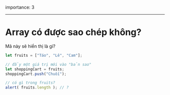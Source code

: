 importance: 3

---

# Array có được sao chép không?

Mã này sẽ hiển thị là gì?

```js
let fruits = ["Táo", "Lê", "Cam"];

// đẩy một giá trị mới vào "bản sao"
let shoppingCart = fruits;
shoppingCart.push("Chuối");

// có gì trong fruits?
alert( fruits.length ); // ?
```

